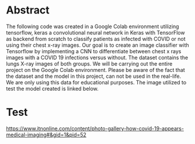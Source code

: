 # Abstract

The following code was created in a Google Colab environment utilizing tensorflow, keras a convolutional neural network in Keras with TensorFlow as backend from scratch to classify patients as infected with COVID or not using their chest x-ray images. Our goal is to create an image classifier with Tensorflow by implementing a CNN to differentiate between chest x rays images with a COVID 19 infections versus without. The dataset contains the lungs X-ray images of both groups. We will be carrying out the entire project on the Google Colab environment. Please be aware of the fact that the dataset and the model in this project, can not be used in the real-life. We are only using this data for educational purposes. The image utilized to test the model created is linked below.

# Test
https://www.itnonline.com/content/photo-gallery-how-covid-19-appears-medical-imaging#&gid=1&pid=52 
